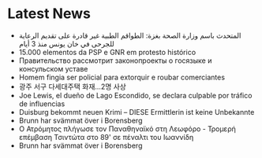 # Latest News
-  المتحدث باسم وزارة الصحة بغزة: الطواقم الطبية غير قادرة على تقديم الرعاية للجرحى في خان يونس منذ 3 أيام
-  15.000 elementos da PSP e GNR em protesto histórico
-  Правительство рассмотрит законопроекты о госязыке и консульском уставе
-  Homem fingia ser policial para extorquir e roubar comerciantes
-  광주 서구 다세대주택 화재…2명 사상
-  Joe Lewis, el dueño de Lago Escondido, se declara culpable por tráfico de influencias
-  Duisburg bekommt neuen Krimi – DIESE Ermittlerin ist keine Unbekannte
-  Brunn har svämmat över i Borensberg
-  Ο Ατρόμητος πλήγωσε τον Παναθηναϊκό στη Λεωφόρο - Τρομερή επέμβαση Τσιντώτα στο 89' σε πέναλτι του Ιωαννίδη
-  Brunn har svämmat över i Borensberg
